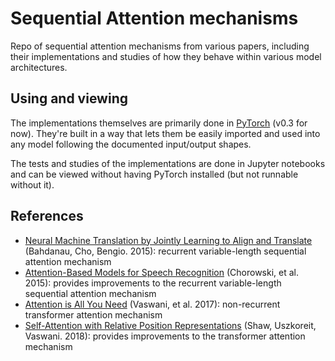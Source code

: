 # Sequential Attention mechanisms

Repo of sequential attention mechanisms from various papers, including their
implementations and studies of how they behave within various model architectures.

## Using and viewing

The implementations themselves are primarily done in [PyTorch](https://pytorch.org/) (v0.3 for now).
They're built in a way that lets them be easily imported and used into any model
following the documented input/output shapes.

The tests and studies of the implementations are done in Jupyter notebooks and
can be viewed without having PyTorch installed (but not runnable without it). 

## References

* [Neural Machine Translation by Jointly Learning to Align and Translate](https://arxiv.org/abs/1409.0473) (Bahdanau, Cho, Bengio. 2015): recurrent variable-length sequential attention mechanism
* [Attention-Based Models for Speech Recognition](https://arxiv.org/abs/1506.07503) (Chorowski, et al. 2015): provides improvements to the recurrent variable-length sequential attention mechanism
* [Attention is All You Need](https://arxiv.org/abs/1706.03762) (Vaswani, et al. 2017): non-recurrent transformer attention mechanism
* [Self-Attention with Relative Position Representations](https://arxiv.org/abs/1803.02155) (Shaw, Uszkoreit, Vaswani. 2018): provides improvements to the transformer attention mechanism


